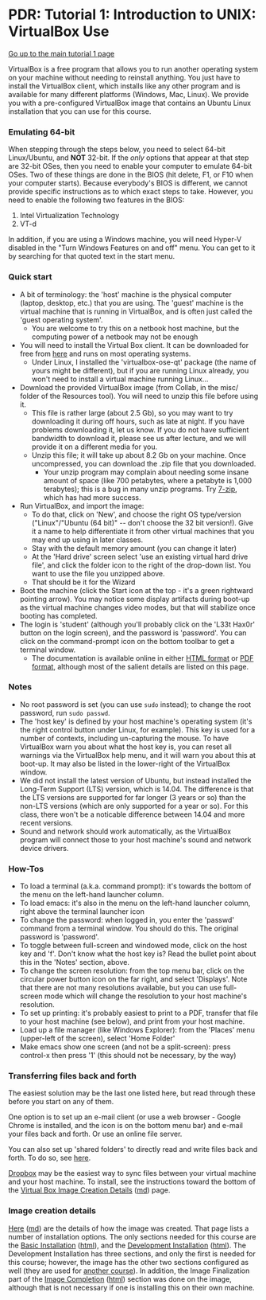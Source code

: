 PDR: Tutorial 1: Introduction to UNIX: VirtualBox Use
=====================================================

[Go up to the main tutorial 1 page](index.html)

VirtualBox is a free program that allows you to run another operating system on your machine without needing to reinstall anything.  You just have to install the VirtualBox client, which installs like any other program and is available for many different platforms (Windows, Mac, Linux).  We provide you with a pre-configured VirtualBox image that contains an Ubuntu Linux installation that you can use for this course.

### Emulating 64-bit ###

When stepping through the steps below, you need to select 64-bit Linux/Ubuntu, and **NOT** 32-bit.  If the *only* options that appear at that step are 32-bit OSes, then you need to enable your computer to emulate 64-bit OSes.  Two of these things are done in the BIOS (hit delete, F1, or F10 when your computer starts).  Because everybody's BIOS is different, we cannot provide specific instructions as to which exact steps to take.  However, you need to enable the following two features in the BIOS:

1. Intel Virtualization Technology
2. VT-d

In addition, if you are using a Windows machine, you will need Hyper-V disabled in the "Turn Windows Features on and off" menu.  You can get to it by searching for that quoted text in the start menu.


### Quick start ###

- A bit of terminology: the 'host' machine is the physical computer (laptop, desktop, etc.) that you are using.  The 'guest' machine is the virtual machine that is running in VirtualBox, and is often just called the 'guest operating system'.
    - You are welcome to try this on a netbook host machine, but the computing power of a netbook may not be enough
- You will need to install the Virtual Box client.  It can be downloaded for free from [here](http://www.virtualbox.org/) and runs on most operating systems.
	- Under Linux, I installed the 'virtualbox-ose-qt' package (the name of yours might be different), but if you are running Linux already, you won't need to install a virtual machine running Linux...
- Download the provided VirtualBox image (from Collab, in the misc/ folder of the Resources tool).  You will need to unzip this file before using it.
    - This file is rather large (about 2.5 Gb), so you may want to try downloading it during off hours, such as late at night.  If you have problems downloading it, let us know.  If you do not have sufficient bandwidth to download it, please see us after lecture, and we will provide it on a different media for you.
	- Unzip this file; it will take up about 8.2 Gb on your machine.  Once uncompressed, you can download the .zip file that you downloaded.
        - Your unzip program may complain about needing some insane amount of space (like 700 petabytes, where a petabyte is 1,000 terabytes); this is a bug in many unzip programs.  Try [7-zip](http://www.7-zip.org/), which has had more success.
- Run VirtualBox, and import the image:
    - To do that, click on 'New', and choose the right OS type/version ("Linux"/"Ubuntu (64 bit)" -- don't choose the 32 bit version!).  Give it a name to help differentiate it from other virtual machines that you may end up using in later classes.
    - Stay with the default memory amount (you can change it later)
    - At the 'Hard drive' screen select 'use an existing virtual hard drive file', and click the folder icon to the right of the drop-down list.  You want to use the file you unzipped above.
    - That should be it for the Wizard
- Boot the machine (click the Start icon at the top - it's a green rightward pointing arrow).  You may notice some display artifacts during boot-up as the virtual machine changes video modes, but that will stabilize once booting has completed.
- The login is 'student' (although you'll probably click on the 'L33t Hax0r' button on the login screen), and the password is 'password'.  You can click on the command-prompt icon on the bottom toolbar to get a terminal window.
    - The documentation is available online in either [HTML format](http://www.virtualbox.org/manual/UserManual.html) or [PDF format](http://download.virtualbox.org/virtualbox/UserManual.pdf), although most of the salient details are listed on this page.

### Notes ###

- No root password is set (you can use `sudo` instead); to change the root password, run `sudo passwd`.
- The 'host key' is defined by your host machine's operating system (it's the right control button under Linux, for example).  This key is used for a number of contexts, including un-capturing the mouse.  To have VirtualBox warn you about what the host key is, you can reset all warnings via the VirtualBox help menu, and it will warn you about this at boot-up.  It may also be listed in the lower-right of the VirtualBox window.
- We did not install the latest version of Ubuntu, but instead installed the Long-Term Support (LTS) version, which is 14.04.  The difference is that the LTS versions are supported for far longer (3 years or so) than the non-LTS versions (which are only supported for a year or so).  For this class, there won't be a noticable difference between 14.04 and more recent versions.
- Sound and network should work automatically, as the VirtualBox program will connect those to your host machine's sound and network device drivers.

### How-Tos ##
- To load a terminal (a.k.a. command prompt): it's towards the bottom of the menu on the left-hand launcher column.
- To load emacs: it's also in the menu on the left-hand launcher column, right above the terminal launcher icon
- To change the password: when logged in, you enter the 'passwd' command from a terminal window.  You should do this.  The original password is 'password'.
- To toggle between full-screen and windowed mode, click on the host key and 'f'.  Don't know what the host key is?  Read the bullet point about this in the 'Notes' section, above.
- To change the screen resolution: from the top menu bar, click on the circular power button icon on the far right, and select 'Displays'.  Note that there are not many resolutions available, but you can use full-screen mode which will change the resolution to your host machine's resolution.
- To set up printing: it's probably easiest to print to a PDF, transfer that file to your host machine (see below), and print from your host machine.
- Load up a file manager (like Windows Explorer): from the 'Places' menu (upper-left of the screen), select 'Home Folder'
- Make emacs show one screen (and not be a split-screen): press control-x then press '1' (this should not be necessary, by the way)


### Transferring files back and forth ###

The easiest solution may be the last one listed here, but read through these before you start on any of them.

One option is to set up an e-mail client (or use a web browser - Google Chrome is installed, and the icon is on the bottom menu bar) and e-mail your files back and forth.  Or use an online file server.

You can also set up 'shared folders' to directly read and write files back and forth.  To do so, see [here](http://www.ubuntugeek.com/how-to-access-windows-host-shared-folders-from-ubuntu-guest-in-virtualbox.html).

[Dropbox](http://dropbox.com) may be the easiest way to sync files between your virtual machine and your host machine.  To install, see the instructions toward the bottom of the [Virtual Box Image Creation Details](vb-image-details.html) ([md](vb-image-details.md)) page.

### Image creation details ###

[Here](vb-image-details.html) ([md](vb-image-details.md)) are the
 details of how the image was created.  That page lists a number of
 installation options.  The only sections needed for this course are the
 [Basic Installation](vb-image-details.md#basic)
 ([html](vb-image-details.html#basic)), and the
 [Development Installation](vb-image-details.md#development)
 ([html](vb-image-details.html#development)).  The Development
 Installation has three sections, and only the first is needed for
 this course; however, the image has the other two sections configured
 as well (they are used for
 [another course](http://aaronbloomfield.github.io/slp)).  In addition,
 the Image Finalization part of the
 [Image Completion](vb-image-details.md#completion)
 ([html](vb-image-details.html#completion)) section was done on the
 image, although that is not necessary if one is installing this on
 their own machine.
